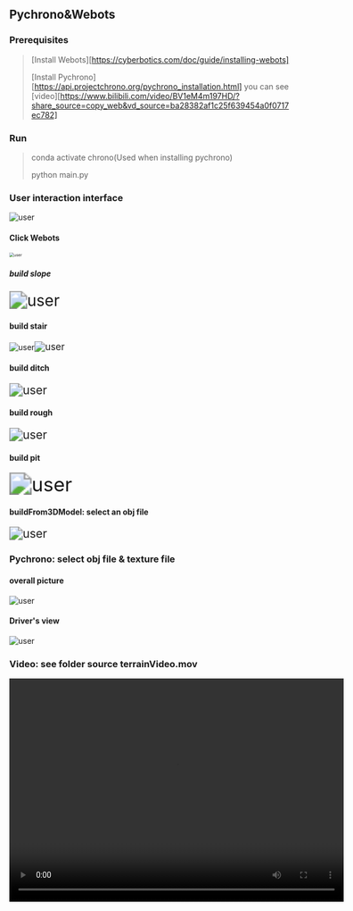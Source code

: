 ## Pychrono&Webots

### Prerequisites

> [Install Webots][https://cyberbotics.com/doc/guide/installing-webots]
>
> [Install Pychrono][https://api.projectchrono.org/pychrono_installation.html] you can see [video][https://www.bilibili.com/video/BV1eM4m197HD/?share_source=copy_web&vd_source=ba28382af1c25f639454a0f0717ec782]




### Run

> conda activate chrono(Used when installing pychrono)
>
> python main.py

### User interaction interface

![user](./source/user.gif)
#### Click Webots
<img src="./source/webots.jpg" alt="user" style="zoom:50%;" />

##### build slope
<img src="./source/slope.png" alt="user" style="zoom:200%;" />

#### build stair
<img src="./source/stairs.jpg" alt="user" style="zoom:100%;" /><img src="./source/stairs2.jpg" alt="user" style="zoom:120%;" />


#### build ditch
<img src="./source/ditch.jpg" alt="user" style="zoom:150%;" />

#### build rough
<img src="./source/rough.jpg" alt="user" style="zoom:150%;" />

#### build pit
<img src="./source/pit.png" alt="user" style="zoom:250%;" />

#### buildFrom3DModel: select an obj file
<img src="./source/3d.jpg" alt="user" style="zoom:150%;" />

### Pychrono: select obj file & texture file
#### overall picture
<img src="./source/chrono1.jpg" alt="user" style="zoom:100%;" />

#### Driver's view
<img src="./source/chrono2.jpg" alt="user" style="zoom:100%;" />

### Video: see folder source terrainVideo.mov
<video
src="./source/terrainVideo.mov" controls=""
height=400 
width=600> 
</video>


